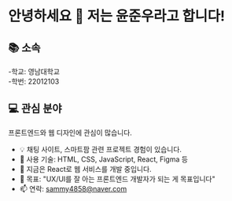# 안녕하세요 👋 저는 윤준우라고 합니다!
## 📚 소속   
-학교: 영남대학교  
-학번: 22012103
## 💻 관심 분야
프론트엔드와 웹 디자인에 관심이 많습니다.
- 💡 채팅 사이트, 스마트팜 관련 프로젝트 경험이 있습니다.
- 💼 사용 기술: HTML, CSS, JavaScript, React, Figma 등
- 🌱 지금은 React로 웹 서비스를 개발 중입니다.
- 🎯 목표: "UX/UI를 잘 아는 프론트엔드 개발자가 되는 게 목표입니다"
- 📫 연락: sammy4858@naver.com
